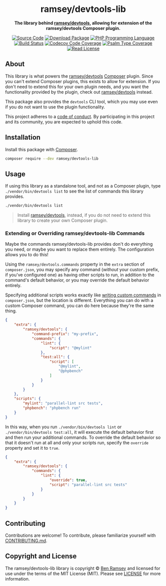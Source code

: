 <h1 align="center">ramsey/devtools-lib</h1>

<p align="center">
    <strong>The library behind <a href="https://github.com/ramsey/devtools">ramsey/devtools</a>, allowing for extension of the ramsey/devtools Composer plugin.</strong>
</p>

<p align="center">
    <a href="https://github.com/ramsey/devtools-lib"><img src="http://img.shields.io/badge/source-ramsey/devtools--lib-blue.svg?style=flat-square" alt="Source Code"></a>
    <a href="https://packagist.org/packages/ramsey/devtools-lib"><img src="https://img.shields.io/packagist/v/ramsey/devtools-lib.svg?style=flat-square&label=release" alt="Download Package"></a>
    <a href="https://php.net"><img src="https://img.shields.io/packagist/php-v/ramsey/devtools-lib.svg?style=flat-square&colorB=%238892BF" alt="PHP Programming Language"></a>
    <a href="https://github.com/ramsey/devtools-lib/actions?query=workflow%3ACI"><img src="https://img.shields.io/github/workflow/status/ramsey/devtools-lib/CI?label=CI&logo=github&style=flat-square" alt="Build Status"></a>
    <a href="https://codecov.io/gh/ramsey/devtools-lib"><img src="https://img.shields.io/codecov/c/gh/ramsey/devtools-lib?label=codecov&logo=codecov&style=flat-square" alt="Codecov Code Coverage"></a>
    <a href="https://shepherd.dev/github/ramsey/devtools-lib"><img src="https://img.shields.io/endpoint?style=flat-square&url=https%3A%2F%2Fshepherd.dev%2Fgithub%2Framsey%2Fdevtools-lib%2Fcoverage" alt="Psalm Type Coverage"></a>
    <a href="https://github.com/ramsey/devtools-lib/blob/master/LICENSE"><img src="https://img.shields.io/packagist/l/ramsey/devtools-lib.svg?style=flat-square&colorB=darkcyan" alt="Read License"></a>
</p>

## About

This library is what powers the [ramsey/devtools](https://github.com/ramsey/devtools)
[Composer](https://getcomposer.org) plugin. Since you can't extend Composer
plugins, this exists to allow for extension. If you don't need to extend this
for your own plugin needs, and you want the functionality provided by the plugin,
check out [ramsey/devtools](https://github.com/ramsey/devtools) instead.

This package also provides the `devtools` CLI tool, which you may use even if
you do not want to use the plugin functionality.

This project adheres to a [code of conduct](CODE_OF_CONDUCT.md).
By participating in this project and its community, you are expected to
uphold this code.

## Installation

Install this package with [Composer](https://getcomposer.org).

``` bash
composer require --dev ramsey/devtools-lib
```

## Usage

If using this library as a standalone tool, and not as a Composer plugin, type
`./vendor/bin/devtools list` to see the list of commands this library provides.

``` bash
./vendor/bin/devtools list
```

> Install [ramsey/devtools](https://github.com/ramsey/devtools), instead, if you
> do not need to extend this library to create your own Composer plugin.

### Extending or Overriding ramsey/devtools-lib Commands

Maybe the commands ramsey/devtools-lib provides don't do everything you need, or
maybe you want to replace them entirely. The configuration allows you to do
this!

Using the `ramsey/devtools.commands` property in the `extra` section of
`composer.json`, you may specify any command (*without* your custom prefix, if
you've configured one) as having other scripts to run, in addition to the
command's default behavior, or you may override the default behavior entirely.

Specifying additional scripts works exactly like
[writing custom commands](https://getcomposer.org/doc/articles/scripts.md#writing-custom-commands)
in `composer.json`, but the location is different. Everything you can do with
a custom Composer command, you can do here because they're the same thing.

``` json
{
    "extra": {
        "ramsey/devtools": {
            "command-prefix": "my-prefix",
            "commands": {
                "lint": {
                    "script": "@mylint"
                },
                "test:all": {
                    "script": [
                        "@mylint",
                        "@phpbench"
                    ]
                }
            }
        }
    },
    "scripts": {
        "mylint": "parallel-lint src tests",
        "phpbench": "phpbench run"
    }
}
```

In this way, when you run `./vendor/bin/devtools lint` or
`./vendor/bin/devtools test:all`, it will execute the default behavior first and
then run your additional commands. To override the default behavior so that it
doesn't run at all and only your scripts run, specify the `override` property
and set it to `true`.

``` json
{
    "extra": {
        "ramsey/devtools": {
            "commands": {
                "lint": {
                    "override": true,
                    "script": "parallel-lint src tests"
                }
            }
        }
    }
}
```

## Contributing

Contributions are welcome! To contribute, please familiarize yourself with
[CONTRIBUTING.md](CONTRIBUTING.md).

## Copyright and License

The ramsey/devtools-lib library is copyright © [Ben Ramsey](https://benramsey.com)
and licensed for use under the terms of the
MIT License (MIT). Please see [LICENSE](LICENSE) for more information.
